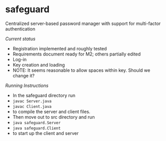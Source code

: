 # safeguard
Centralized server-based password manager with support for multi-factor authentication

_Current status_
* Registration implemented and roughly tested
* Requirements document ready for M2; others partially edited
* Log-in
* Key creation and loading
* NOTE: It seems reasonable to allow spaces within key. Should we change it?

_Running Instructions_
* In the safeguard directory run
* `javac Server.java`
* `javac Client.java`
* to compile the server and client files.
* Then move out to src directory and run
* `java safeguard.Server`
* `java safeguard.Client`
* to start up the client and server
